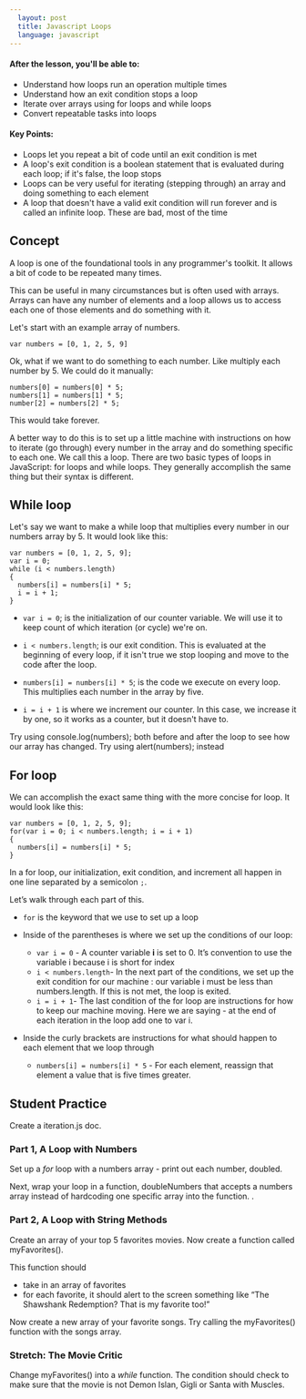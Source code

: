 ```yaml
---
  layout: post
  title: Javascript Loops
  language: javascript
---
```


#### After the lesson, you'll be able to:
+ Understand how loops run an operation multiple times
+ Understand how an exit condition stops a loop
+ Iterate over arrays using for loops and while loops
+ Convert repeatable tasks into loops

#### Key Points:
+ Loops let you repeat a bit of code until an exit condition is met
+ A loop's exit condition is a boolean statement that is evaluated during each loop; if it's false, the loop stops
+ Loops can be very useful for iterating (stepping through) an array and doing something to each element
+ A loop that doesn't have a valid exit condition will run forever and is called an infinite loop. These are bad, most of the time

## Concept
A loop is one of the foundational tools in any programmer's toolkit. It allows a bit of code to be repeated many times.

This can be useful in many circumstances but is often used with arrays. Arrays can have any number of elements and a loop allows us to access each one of those elements and do something with it.

Let's start with an example array of numbers.
```
var numbers = [0, 1, 2, 5, 9]
```
Ok, what if we want to do something to each number. Like multiply each number by 5. We could do it manually:
```
numbers[0] = numbers[0] * 5;
numbers[1] = numbers[1] * 5;
number[2] = numbers[2] * 5;
```
This would take forever.

A better way to do this is to set up a little machine with instructions on how to iterate (go through) every number in the array and do something specific to each one. We call this a loop.
There are two basic types of loops in JavaScript: for loops and while loops. They generally accomplish the same thing but their syntax is different.

## While loop
Let's say we want to make a while loop that multiplies every number in our numbers array by 5. It would look like this:
```
var numbers = [0, 1, 2, 5, 9];
var i = 0;
while (i < numbers.length)
{
  numbers[i] = numbers[i] * 5;
  i = i + 1;
}
```

* `var i = 0`; is the initialization of our counter variable. We will use it to keep count of which iteration (or cycle) we're on.

* `i < numbers.length`; is our exit condition. This is evaluated at the beginning of every loop, if it isn't true we stop looping and move to the code after the loop.

* `numbers[i] = numbers[i] * 5`; is the code we execute on every loop. This multiplies each number in the array by five.

* `i = i + 1` is where we increment our counter. In this case, we increase it by one, so it works as a counter, but it doesn't have to.

Try using console.log(numbers); both before and after the loop to see how our array has changed. Try using alert(numbers); instead

## For loop
We can accomplish the exact same thing with the more concise for loop. It would look like this:
```
var numbers = [0, 1, 2, 5, 9];
for(var i = 0; i < numbers.length; i = i + 1)
{
  numbers[i] = numbers[i] * 5;
}
```
In a for loop, our initialization, exit condition, and increment all happen in one line separated by a semicolon `;`.

Let’s walk through each part of this.
+ `for` is the keyword that we use to set up a loop
+ Inside of the parentheses is where we set up the conditions of our loop:
  +   `var i = 0` - A counter variable **i** is set to 0. It’s convention to use the variable i because i is short for index
  + `i < numbers.length`- In the next part of the conditions, we set up the exit condition for our machine : our variable i must be less than numbers.length. If this is not met, the loop is exited.
  + `i = i + 1`- The last condition of the for loop are instructions for how to keep our machine moving. Here we are saying - at the end of each iteration in the loop add one to var i.

+ Inside the curly brackets are instructions for what should happen to each element that we loop through
  + `numbers[i] = numbers[i] * 5` - For each element, reassign that element a value that is five times greater.

##  Student Practice
Create a iteration.js doc.

### Part 1, A Loop with  Numbers
Set up a _for_ loop with a numbers array -  print out each number, doubled.

Next, wrap your loop in a function, doubleNumbers that accepts a numbers array instead of hardcoding one specific array into the function.
.
### Part 2, A Loop with String Methods
Create an array of your top 5 favorites movies. Now create a function called myFavorites().

This function should
+ take in an array of favorites
+ for each favorite, it should alert to the screen something like “The Shawshank Redemption? That is my favorite too!”

Now create a new array of your favorite songs. Try calling the myFavorites() function with the songs array.

### Stretch: The Movie Critic
Change myFavorites() into a _while_ function.  The condition  should check to make sure that the movie is not Demon Islan, Gigli or Santa with Muscles.
